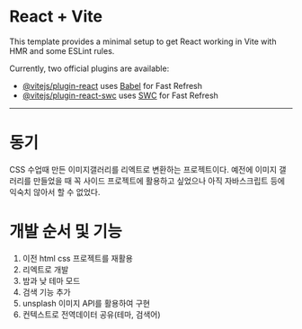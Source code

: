 # React + Vite

This template provides a minimal setup to get React working in Vite with HMR and some ESLint rules.

Currently, two official plugins are available:

- [@vitejs/plugin-react](https://github.com/vitejs/vite-plugin-react/blob/main/packages/plugin-react/README.md) uses [Babel](https://babeljs.io/) for Fast Refresh
- [@vitejs/plugin-react-swc](https://github.com/vitejs/vite-plugin-react-swc) uses [SWC](https://swc.rs/) for Fast Refresh

---

# 동기

CSS 수업때 만든 이미지갤러리를 리엑트로 변환하는 프로젝트이다.
예전에 이미지 갤러리를 만들었을 때 꼭 사이드 프로젝트에 활용하고 싶었으나 아직 자바스크립트 등에 익숙치 않아서 할 수 없었다.

# 개발 순서 및 기능

1. 이전 html css 프로젝트를 재활용
2. 리엑트로 개발
3. 밤과 낮 테마 모드
4. 검색 기능 추가
5. unsplash 이미지 API를 활용하여 구현
6. 컨텍스트로 전역데이터 공유(테마, 검색어)
